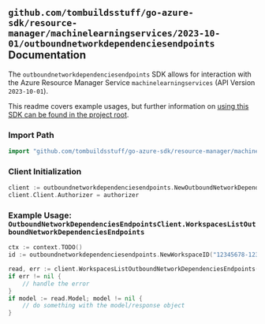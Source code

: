 
## `github.com/tombuildsstuff/go-azure-sdk/resource-manager/machinelearningservices/2023-10-01/outboundnetworkdependenciesendpoints` Documentation

The `outboundnetworkdependenciesendpoints` SDK allows for interaction with the Azure Resource Manager Service `machinelearningservices` (API Version `2023-10-01`).

This readme covers example usages, but further information on [using this SDK can be found in the project root](https://github.com/tombuildsstuff/go-azure-sdk/tree/main/docs).

### Import Path

```go
import "github.com/tombuildsstuff/go-azure-sdk/resource-manager/machinelearningservices/2023-10-01/outboundnetworkdependenciesendpoints"
```


### Client Initialization

```go
client := outboundnetworkdependenciesendpoints.NewOutboundNetworkDependenciesEndpointsClientWithBaseURI("https://management.azure.com")
client.Client.Authorizer = authorizer
```


### Example Usage: `OutboundNetworkDependenciesEndpointsClient.WorkspacesListOutboundNetworkDependenciesEndpoints`

```go
ctx := context.TODO()
id := outboundnetworkdependenciesendpoints.NewWorkspaceID("12345678-1234-9876-4563-123456789012", "example-resource-group", "workspaceValue")

read, err := client.WorkspacesListOutboundNetworkDependenciesEndpoints(ctx, id)
if err != nil {
	// handle the error
}
if model := read.Model; model != nil {
	// do something with the model/response object
}
```
